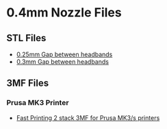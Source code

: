 # 0.4mm Nozzle Files

## STL Files
* [0.25mm Gap between headbands](Make4Covid_2_stack_headbands_0.25mm_gap.stl)
* [0.3mm Gap between headbands](Make4Covid_2_stack_headbands_0.3mm_gap.stl)

## 3MF Files
### Prusa MK3 Printer
* [Fast Printing 2 stack 3MF for Prusa MK3/s printers](Prusa_MK3_fast_2_stack_headbands_PETG.3mf)